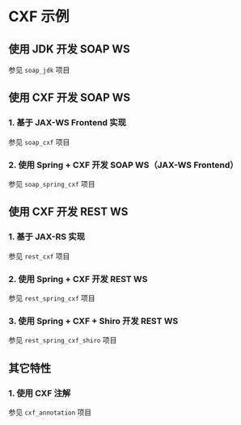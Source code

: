 # CXF 示例

## 使用 JDK 开发 SOAP WS

参见 `soap_jdk` 项目

## 使用 CXF 开发 SOAP WS

### 1. 基于 JAX-WS Frontend 实现

参见 `soap_cxf` 项目

### 2. 使用 Spring + CXF 开发 SOAP WS（JAX-WS Frontend）

参见 `soap_spring_cxf` 项目

## 使用 CXF 开发 REST WS

### 1. 基于 JAX-RS 实现

参见 `rest_cxf` 项目

### 2. 使用 Spring + CXF 开发 REST WS

参见 `rest_spring_cxf` 项目

### 3. 使用 Spring + CXF + Shiro 开发 REST WS

参见 `rest_spring_cxf_shiro` 项目

## 其它特性

### 1. 使用 CXF 注解

参见 `cxf_annotation` 项目